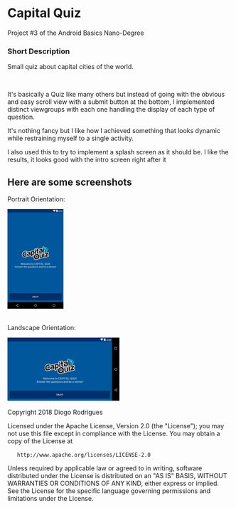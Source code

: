 # Capital Quiz
<p>Project #3 of the Android Basics Nano-Degree</p>

### Short Description

<p>Small quiz about capital cities of the world.</p>
<br>
<p>It's basically a Quiz like many others but instead of going with the obvious and easy scroll view with a submit button at the bottom, I implemented distinct viewgroups with each one handling the display of each type of question.</p>
<p>It's nothing fancy but I like how I achieved something that looks dynamic while restraining myself to a single activity.</p>
<p>I also used this to try to implement a splash screen as it should be. I like the results, it looks good with the intro screen right after it</p>

## Here are some screenshots

<p>Portrait Orientation:</p>
<img src="https://github.com/DFRodri/ProjectThree/blob/master/screenshots/portrait.png" height="25%" width="25%">
<br>
<br>
<p>Landscape Orientation:</p>
<img src="https://github.com/DFRodri/ProjectThree/blob/master/screenshots/landscape.png" width="50%" height="50%">

   Copyright 2018 Diogo Rodrigues

   Licensed under the Apache License, Version 2.0 (the "License");
   you may not use this file except in compliance with the License.
   You may obtain a copy of the License at

       http://www.apache.org/licenses/LICENSE-2.0

   Unless required by applicable law or agreed to in writing, software
   distributed under the License is distributed on an "AS IS" BASIS,
   WITHOUT WARRANTIES OR CONDITIONS OF ANY KIND, either express or implied.
   See the License for the specific language governing permissions and
   limitations under the License.
